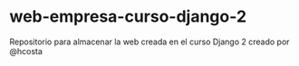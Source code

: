 # web-empresa-curso-django-2
Repositorio para almacenar la web creada en el curso Django 2 creado por @hcosta
